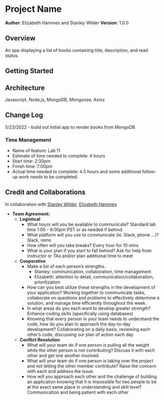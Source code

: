 # Project Name

**Author**: Elizabeth Hammes and Stanley Wilder
**Version**: 1.0.0

## Overview
An app displaying a list of books containing title, description, and read status.

## Getting Started

## Architecture
Javascript, Node.js, MongoDB, Mongoose, Axios

## Change Log
5/23/2022 - build out initial app to render books from MongoDB

### Time Management

- Name of feature: Lab 11
- Estimate of time needed to complete: 4 hours
- Start time: 2:30pm
- Finish time: 7:00pm
- Actual time needed to complete: 4.5 hours and some additional follow-up work needs to be completed.

## Credit and Collaborations
In collaboration with [Stanley Wilder](https://github.com/stanwilder), [Elizabeth Hammes](https://github.com/ehammes)

- **Team Agreement:**
  - **Logistical**
    - What hours will you be available to communicate? Standard lab time 1:00 - 6:00pm PST or as needed if behind.
    - What platform will you use to communicate (ie. Slack, phone …)? Slack, remo
    - How often will you take breaks? Every hour for 10 mins
    - What is your plan if you start to fall behind? Ask for help from instructor or TAs and/or plan additional time to meet
  - **Cooperative**
    - Make a list of each person’s strengths.
      - Stanley: communication, collaboration, time management
      - Elizabeth: attention to detail, communication/collaboration, prioritization
    - How can you best utilize these strengths in the development of your application? Working together to communicate tasks, collaborate on questions and problems to effectively determine a solution, and manage time efficiently throughout the week.
    - In what areas do you each want to develop greater strength? Enhance coding skills (specifically using databases)
    - Knowing that every person in your team needs to understand the code, how do you plan to approach the day-to-day development? Collaborating on a daily basis, reviewing each other’s code, discussing our plan of action each day
  - **Conflict Resolution**
    - What will your team do if one person is pulling all the weight while the other person is not contributing? Discuss it with each other and get one another involved.
    - What will your team do if one person is taking over the project and not letting the other member contribute? Raise the concern with each and address the issue.
    - How will you approach each other and the challenge of building an application knowing that it is impossible for two people to be at the exact same place in understanding and skill level? Communication and being patient with each other
